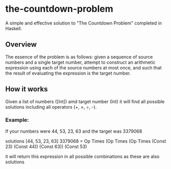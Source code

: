 # the-countdown-problem
A simple and effective solution to "The Countdown Problem" completed in Haskell.

## Overview
The essence of the problem is as follows: given a sequence of source numbers and a single target number, attempt to construct an arithmetic expression using each of the source numbers at most once, and such that the result of evaluating the expression is the target number.

## How it works
Given a list of numbers ([Int]) amd target number (Int) it will find all possible solutions including all operators (+, ×, ÷, -).

### Example: 
If your numbers were 44, 53, 23, 63 and the target was 3379068

solutions [44, 53, 23, 63] 3379068 = Op Times (Op Times (Op Times (Const 23) (Const 44)) (Const 63)) (Const 53)

it will return this expression in all possible combinations as these are also solutions
